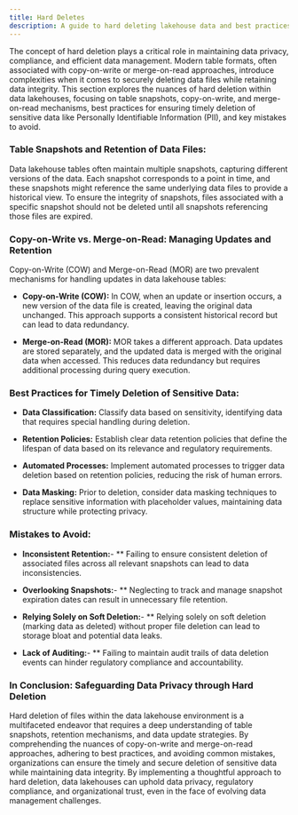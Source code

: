 ```yaml
---
title: Hard Deletes
description: A guide to hard deleting lakehouse data and best practices.
---
```


The concept of hard deletion plays a critical role in maintaining data privacy, compliance, and efficient data management. Modern table formats, often associated with copy-on-write or merge-on-read approaches, introduce complexities when it comes to securely deleting data files while retaining data integrity. This section explores the nuances of hard deletion within data lakehouses, focusing on table snapshots, copy-on-write, and merge-on-read mechanisms, best practices for ensuring timely deletion of sensitive data like Personally Identifiable Information (PII), and key mistakes to avoid.

### Table Snapshots and Retention of Data Files:

Data lakehouse tables often maintain multiple snapshots, capturing different versions of the data. Each snapshot corresponds to a point in time, and these snapshots might reference the same underlying data files to provide a historical view. To ensure the integrity of snapshots, files associated with a specific snapshot should not be deleted until all snapshots referencing those files are expired.

### Copy-on-Write vs. Merge-on-Read: Managing Updates and Retention

Copy-on-Write (COW) and Merge-on-Read (MOR) are two prevalent mechanisms for handling updates in data lakehouse tables:

- **Copy-on-Write (COW):** In COW, when an update or insertion occurs, a new version of the data file is created, leaving the original data unchanged. This approach supports a consistent historical record but can lead to data redundancy.

- **Merge-on-Read (MOR):** MOR takes a different approach. Data updates are stored separately, and the updated data is merged with the original data when accessed. This reduces data redundancy but requires additional processing during query execution.

### Best Practices for Timely Deletion of Sensitive Data:

- **Data Classification:** Classify data based on sensitivity, identifying data that requires special handling during deletion.

- **Retention Policies:** Establish clear data retention policies that define the lifespan of data based on its relevance and regulatory requirements.

- **Automated Processes:** Implement automated processes to trigger data deletion based on retention policies, reducing the risk of human errors.

- **Data Masking:** Prior to deletion, consider data masking techniques to replace sensitive information with placeholder values, maintaining data structure while protecting privacy.

### Mistakes to Avoid:

- **Inconsistent Retention:**- ** Failing to ensure consistent deletion of associated files across all relevant snapshots can lead to data inconsistencies.

- **Overlooking Snapshots:**- ** Neglecting to track and manage snapshot expiration dates can result in unnecessary file retention.

- **Relying Solely on Soft Deletion:**- ** Relying solely on soft deletion (marking data as deleted) without proper file deletion can lead to storage bloat and potential data leaks.

- **Lack of Auditing:**- ** Failing to maintain audit trails of data deletion events can hinder regulatory compliance and accountability.

### In Conclusion: Safeguarding Data Privacy through Hard Deletion

Hard deletion of files within the data lakehouse environment is a multifaceted endeavor that requires a deep understanding of table snapshots, retention mechanisms, and data update strategies. By comprehending the nuances of copy-on-write and merge-on-read approaches, adhering to best practices, and avoiding common mistakes, organizations can ensure the timely and secure deletion of sensitive data while maintaining data integrity. By implementing a thoughtful approach to hard deletion, data lakehouses can uphold data privacy, regulatory compliance, and organizational trust, even in the face of evolving data management challenges.